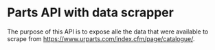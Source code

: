 # Parts API with data scrapper
The purpose of this API is to expose alle the data that were available to scrape from https://www.urparts.com/index.cfm/page/catalogue/.

